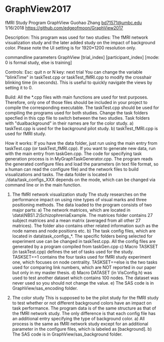 # GraphView2017
fMRI Study Program
GraphView
Guohao Zhang
bd71571@umbc.edu
1/16/2018
https://github.com/edgeofmoon/GraphView2017

Description:
This program was used for two studies:
The fMRI network visualization study and the later added study on the impact of background color.
Please note the UI setting is for 1920*1200 resolution only.

commandline parameters
GraphView [trial_index] [participant_index] [mode: 0 is formal study, else is training]

Controls:
Esc: quit
n or N key: next trial
You can change the variable "blinkTime" in taskTest.cpp or taskTest_fMRI.cpp to modify the crosshair blinking time (in seconds). This is useful to quickly navigate the views by setting it to 0.

Build:
All the *.cpp files with main functions are used for test purposes. Therefore, only one of those files should be included in your project to compile the corresponding executable.
The taskTest.cpp should be used for compiling the programs used for both studies. Change the task folders specfied in this cpp file to switch between the two studies. 
Task folders with "dualbackground" in their names are for the color study.
a) taskTest.cpp is used for the background pilot study.
b) taskTest_fMRI.cpp is used for fMRI study.

How it works:
If you have the data folder, just run using the main entry from taskTest.cpp (or taskTest_fMRI.cpp).
If you want to generate new data, run with the main entry from taskGen.cpp. The code for specifying task generation process is in MyGraphTaskGenerator.cpp.
The program reads the generated configure files and load the parameters (in text file format, so a human can read the configure file) and the network files to build visualizations and tasks.
The data folder is located in ./data/task_configs_XXX depends on the mode, which can be changed via command line or in the main function.

1. The fMRI network visualization study
The study researches on the performance impact on using nine types of visual marks and three positioning methods.
The data loaded to the program consists of two major parts:
a) The network matrices, which are located in \data\NBS1.2\SchizophreniaExample. The matrices folder contains 27 subject matrices and a mean matrix (averaged from all other 27 matrices). 
The folder also contains other related information such as the node names and node positions etc.
b) The task config files, which are located in data\task_configs_*. The specific folders being selected for experiment use can be changed in taskTest.cpp. 
All the config files are generated by a program compiled from taskGen.cpp
c) Macro TASKSET (in taskTest.cpp) defines the set of tasks used for the study. TASKSET==1 contains the four tasks used for fMRI study experiment one, which focuses on node centrality.
TASKSET==else is the two tasks used for comparing link numbers, which are NOT reported in our paper but only in my master thesis.
d) Macro DATASET (in VisConfig.h) was used to test another dataset which contains 100 nodes. The dataset was never used so you should not change the value.
e) The SAS code is in GraphView/sas_encoding folder.

2. The color study
This is supposed to be the pilot study for the fMRI study to test whether or not different background colors have an impact on task performance.
The program data is of the same structure as that of the fMRI network study. The only difference is that each config file has an additional entry specifying the type of background color.
a) All process is the same as fMRI network study except for an additional parameter in the configure files, which is labeled as [background].
b) The SAS code is in GraphView/sas_background folder.
